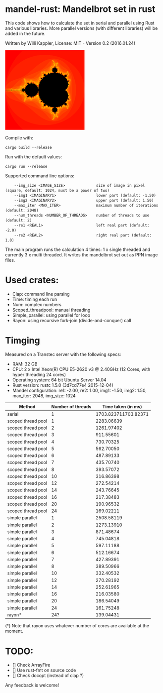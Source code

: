 # mandel-rust: Mandelbrot set in rust

This code shows how to calculate the set in serial and parallel using Rust and various libraries.
More parallel versions (with different libraries) will be added in the future.

Written by Willi Kappler, License: MIT - Version 0.2 (2016.01.24)

![mandelbrot set](mandel.png)


Compile with:

    cargo build --release

Run with the default values:

    cargo run --release

Supported command line options:

        --img_size <IMAGE_SIZE>              size of image in pixel (square, default: 1024, must be a power of two)
        --img1 <IMAGINARY1>                  lower part (default: -1.50)
        --img2 <IMAGINARY2>                  upper part (default: 1.50)
        --max_iter <MAX_ITER>                maximum number of iterations (default: 2048)
        --num_threads <NUMBER_OF_THREADS>    number of threads to use (default: 2)
        --re1 <REAL1>                        left real part (default: -2.0)
        --re2 <REAL2>                        right real part (default: 1.0)

The main program runs the calculation 4 times: 1 x single threaded and currently 3 x multi threaded.
It writes the mandelbrot set out as PPN image files.

# Used crates:
- Clap: command line parsing
- Time: timing each run
- Num: complex numbers
- Scoped_threadpool: manual threading
- Simple_parallel: using parallel for loop
- Rayon: using recursive fork-join (divide-and-conquer) call

# Timging
Measured on a Transtec server with the following specs:
- RAM: 32 GB
- CPU: 2 x Intel Xeon(R) CPU E5-2620 v3 @ 2.40GHz (12 Cores, with hyper threading 24 cores)
- Operating system: 64 bit Ubuntu Server 14.04
- Rust version: rustc 1.5.0 (3d7cd77e4 2015-12-04)
- Mandel configuration: re1: -2.00, re2: 1.00, img1: -1.50, img2: 1.50, max_iter: 2048, img_size: 1024

Method | Number of threads | Time taken (in ms)
-------|-------------------|------------------------
serial | 1 | 1703.823711703.82371
scoped thread pool | 1 | 2283.06639
scoped thread pool | 2 | 1261.97402
scoped thread pool | 3 | 911.55601
scoped thread pool | 4 | 730.70325
scoped thread pool | 5 | 562.70050
scoped thread pool | 6 | 487.89133
scoped thread pool | 7 | 435.70740
scoped thread pool | 8 | 393.57072
scoped thread pool | 10 | 316.86398
scoped thread pool | 12 | 272.54214
scoped thread pool | 14 | 243.76645
scoped thread pool | 16 | 217.38483
scoped thread pool | 20 | 190.96532
scoped thread pool | 24 | 169.02211
simple parallel | 1 | 2508.58119
simple parallel | 2 | 1273.13910
simple parallel | 3 | 871.48674
simple parallel | 4 | 745.04818
simple parallel | 5 | 597.11188
simple parallel | 6 | 512.16674
simple parallel | 7 | 427.89391
simple parallel | 8 | 389.50966
simple parallel | 10 | 332.40532
simple parallel | 12 | 270.28192
simple parallel | 14 | 252.61965
simple parallel | 16 | 216.03580
simple parallel | 20 | 186.54049
simple parallel | 24 | 161.75248
rayon* | 24? | 139.04431

(*) Note that rayon uses whatever number of cores are available at the moment.

# TODO:
- [] Check ArrayFire
- [] Use rust-fmt on source code
- [] Check docopt (instead of clap ?)

Any feedback is welcome!
